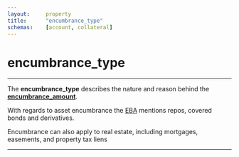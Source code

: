 ```yaml
---
layout:		property
title:		"encumbrance_type"
schemas:	[account, collateral]
---
```


# encumbrance_type

---

The **encumbrance_type** describes the nature and reason behind the [**encumbrance_amount**][encumbrance_amount].

With regards to asset encumbrance the [EBA][eba-report] mentions repos, covered bonds and derivatives.

Encumbrance can also apply to real estate, including mortgages, easements, and property tax liens

---
[encumbrance_amount]: https://github.com/suadelabs/fire/blob/master/documentation/encumbrance_amount.md
[eba-report]:  https://www.eba.europa.eu/documents/10180/974844/EBA+Report+on+Asset+Encumbrance-+September+2015.pdf/e6e2a6ee-6708-4430-a506-5f68ff70736d
